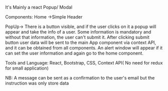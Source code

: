 It's Mainly a react Popup/ Modal

Components:
Home ->Simple Header
          
PopUp-> There is a button visible, and if the user clicks on it a popup will appear and take the info of a user. Some information is mandatory and without that information, the user can't submit it. After clicking submit button user data will be sent to the main App component via context
API, and it can be obtained from all components. An alert window will appear if it can set the user information and again go to the home component.
          
Tools and Language: React, Bootstrap, CSS, Context API( No need for redux for small application)


NB: A message can be sent as a confirmation to the user's email but the instruction was only store data
